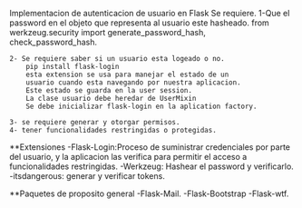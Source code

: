 Implementacion de autenticacion de usuario en Flask
Se requiere.
    1-Que el password en el objeto que representa al
    usuario este hasheado.
        from werkzeug.security import generate_password_hash,
        check_password_hash.
    
    2- Se requiere saber si un usuario esta logeado o no.
        pip install flask-login
        esta extension se usa para manejar el estado de un 
        usuario cuando esta navegando por nuestra aplicacion.
        Este estado se guarda en la user session.
        La clase usuario debe heredar de UserMixin
        Se debe inicializar flask-login en la aplication factory.

    3- se requiere generar y otorgar permisos.
    4- tener funcionalidades restringidas o protegidas.


**Extensiones
    -Flask-Login:Proceso de suministrar credenciales por
    parte del usuario, y la aplicacion las verifica para
    permitir el acceso a funcionalidades restringidas.
    -Werkzeug: Hashear el password y verificarlo.
    -itsdangerous: generar y verificar tokens.

**Paquetes de proposito general
    -Flask-Mail.
    -Flask-Bootstrap
    -Flask-wtf.

